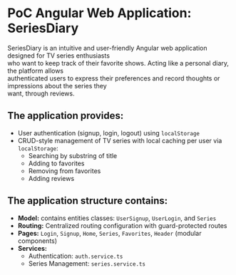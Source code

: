 # PoC Angular Web Application: SeriesDiary

SeriesDiary is an intuitive and user-friendly Angular web application designed for TV series enthusiasts  
who want to keep track of their favorite shows. Acting like a personal diary, the platform allows  
authenticated users to express their preferences and record thoughts or impressions about the series they  
want, through reviews.

## The application provides:

- User authentication (signup, login, logout) using `localStorage`
- CRUD-style management of TV series with local caching per user via `localStorage`:
  - Searching by substring of title
  - Adding to favorites
  - Removing from favorites
  - Adding reviews

## The application structure contains:

- **Model:** contains entities classes: `UserSignup`, `UserLogin`, and `Series`
- **Routing:** Centralized routing configuration with guard-protected routes
- **Pages:** `Login`, `Signup`, `Home`, `Series`, `Favorites`, `Header` (modular components)
- **Services:**
  - Authentication: `auth.service.ts`
  - Series Management: `series.service.ts`
